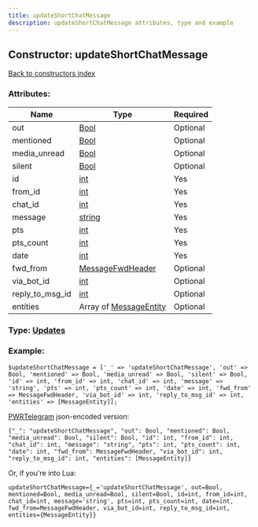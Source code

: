 ```yaml
---
title: updateShortChatMessage
description: updateShortChatMessage attributes, type and example
---
```

## Constructor: updateShortChatMessage  
[Back to constructors index](index.md)



### Attributes:

| Name     |    Type       | Required |
|----------|---------------|----------|
|out|[Bool](../types/Bool.md) | Optional|
|mentioned|[Bool](../types/Bool.md) | Optional|
|media\_unread|[Bool](../types/Bool.md) | Optional|
|silent|[Bool](../types/Bool.md) | Optional|
|id|[int](../types/int.md) | Yes|
|from\_id|[int](../types/int.md) | Yes|
|chat\_id|[int](../types/int.md) | Yes|
|message|[string](../types/string.md) | Yes|
|pts|[int](../types/int.md) | Yes|
|pts\_count|[int](../types/int.md) | Yes|
|date|[int](../types/int.md) | Yes|
|fwd\_from|[MessageFwdHeader](../types/MessageFwdHeader.md) | Optional|
|via\_bot\_id|[int](../types/int.md) | Optional|
|reply\_to\_msg\_id|[int](../types/int.md) | Optional|
|entities|Array of [MessageEntity](../types/MessageEntity.md) | Optional|



### Type: [Updates](../types/Updates.md)


### Example:

```
$updateShortChatMessage = ['_' => 'updateShortChatMessage', 'out' => Bool, 'mentioned' => Bool, 'media_unread' => Bool, 'silent' => Bool, 'id' => int, 'from_id' => int, 'chat_id' => int, 'message' => 'string', 'pts' => int, 'pts_count' => int, 'date' => int, 'fwd_from' => MessageFwdHeader, 'via_bot_id' => int, 'reply_to_msg_id' => int, 'entities' => [MessageEntity]];
```  

[PWRTelegram](https://pwrtelegram.xyz) json-encoded version:

```
{"_": "updateShortChatMessage", "out": Bool, "mentioned": Bool, "media_unread": Bool, "silent": Bool, "id": int, "from_id": int, "chat_id": int, "message": "string", "pts": int, "pts_count": int, "date": int, "fwd_from": MessageFwdHeader, "via_bot_id": int, "reply_to_msg_id": int, "entities": [MessageEntity]}
```


Or, if you're into Lua:  


```
updateShortChatMessage={_='updateShortChatMessage', out=Bool, mentioned=Bool, media_unread=Bool, silent=Bool, id=int, from_id=int, chat_id=int, message='string', pts=int, pts_count=int, date=int, fwd_from=MessageFwdHeader, via_bot_id=int, reply_to_msg_id=int, entities={MessageEntity}}

```


